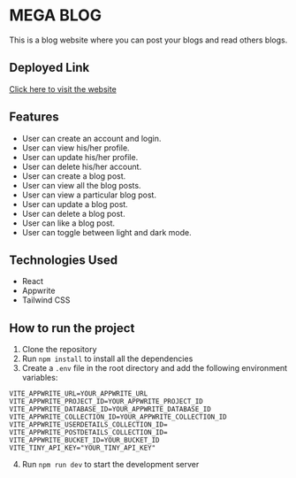 # MEGA BLOG

This is a blog website where you can post your blogs and read others blogs.

## Deployed Link
[Click here to visit the website](https://mega-blog-coral.vercel.app/)

## Features
- User can create an account and login.
- User can view his/her profile.
- User can update his/her profile.
- User can delete his/her account.
- User can create a blog post.
- User can view all the blog posts.
- User can view a particular blog post.
- User can update a blog post.
- User can delete a blog post.
- User can like a blog post.
- User can toggle between light and dark mode.

## Technologies Used
- React
- Appwrite
- Tailwind CSS

## How to run the project
1. Clone the repository
2. Run `npm install` to install all the dependencies
3. Create a `.env` file in the root directory and add the following environment variables:
```
VITE_APPWRITE_URL=YOUR_APPWRITE_URL
VITE_APPWRITE_PROJECT_ID=YOUR_APPWRITE_PROJECT_ID
VITE_APPWRITE_DATABASE_ID=YOUR_APPWRITE_DATABASE_ID
VITE_APPWRITE_COLLECTION_ID=YOUR_APPWRITE_COLLECTION_ID
VITE_APPWRITE_USERDETAILS_COLLECTION_ID=
VITE_APPWRITE_POSTDETAILS_COLLECTION_ID=
VITE_APPWRITE_BUCKET_ID=YOUR_BUCKET_ID
VITE_TINY_API_KEY="YOUR_TINY_API_KEY"
```

4. Run `npm run dev` to start the development server    



